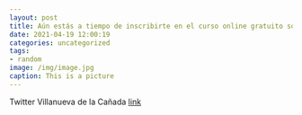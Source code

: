 ```yaml
---
layout: post
title: Aún estás a tiempo de inscribirte en el curso online gratuito sobre alimentación, salud y bienestar que te ofrece la Escuela de ...
date: 2021-04-19 12:00:19
categories: uncategorized
tags:
- random
image: /img/image.jpg
caption: This is a picture
---
```

Twitter Villanueva de la Cañada [link](https://twitter.com/AytoVDLCanada/status/1384094473043337224)
